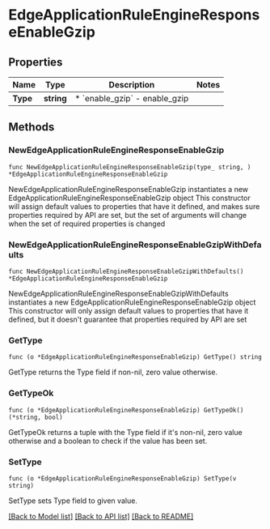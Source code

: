# EdgeApplicationRuleEngineResponseEnableGzip

## Properties

Name | Type | Description | Notes
------------ | ------------- | ------------- | -------------
**Type** | **string** | * &#x60;enable_gzip&#x60; - enable_gzip | 

## Methods

### NewEdgeApplicationRuleEngineResponseEnableGzip

`func NewEdgeApplicationRuleEngineResponseEnableGzip(type_ string, ) *EdgeApplicationRuleEngineResponseEnableGzip`

NewEdgeApplicationRuleEngineResponseEnableGzip instantiates a new EdgeApplicationRuleEngineResponseEnableGzip object
This constructor will assign default values to properties that have it defined,
and makes sure properties required by API are set, but the set of arguments
will change when the set of required properties is changed

### NewEdgeApplicationRuleEngineResponseEnableGzipWithDefaults

`func NewEdgeApplicationRuleEngineResponseEnableGzipWithDefaults() *EdgeApplicationRuleEngineResponseEnableGzip`

NewEdgeApplicationRuleEngineResponseEnableGzipWithDefaults instantiates a new EdgeApplicationRuleEngineResponseEnableGzip object
This constructor will only assign default values to properties that have it defined,
but it doesn't guarantee that properties required by API are set

### GetType

`func (o *EdgeApplicationRuleEngineResponseEnableGzip) GetType() string`

GetType returns the Type field if non-nil, zero value otherwise.

### GetTypeOk

`func (o *EdgeApplicationRuleEngineResponseEnableGzip) GetTypeOk() (*string, bool)`

GetTypeOk returns a tuple with the Type field if it's non-nil, zero value otherwise
and a boolean to check if the value has been set.

### SetType

`func (o *EdgeApplicationRuleEngineResponseEnableGzip) SetType(v string)`

SetType sets Type field to given value.



[[Back to Model list]](../README.md#documentation-for-models) [[Back to API list]](../README.md#documentation-for-api-endpoints) [[Back to README]](../README.md)


